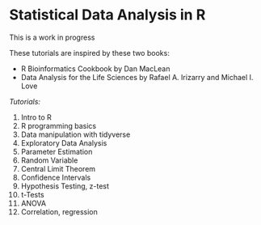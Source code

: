 # Statistical Data Analysis in R
This is a work in progress

These tutorials are inspired by these two books:
- R Bioinformatics Cookbook by Dan MacLean
- Data Analysis for the Life Sciences by Rafael A. Irizarry and Michael I. Love

*Tutorials:*
1. Intro to R
2. R programming basics
3. Data manipulation with tidyverse
4. Exploratory Data Analysis
5. Parameter Estimation
6. Random Variable 
7. Central Limit Theorem
8. Confidence Intervals
9. Hypothesis Testing, z-test
10. t-Tests
11. ANOVA
12. Correlation, regression
